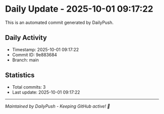 # Daily Update - 2025-10-01 09:17:22

This is an automated commit generated by DailyPush.

## Daily Activity
- Timestamp: 2025-10-01 09:17:22
- Commit ID: 9e883684
- Branch: main

## Statistics
- Total commits: 3
- Last update: 2025-10-01 09:17:22

---
*Maintained by DailyPush - Keeping GitHub active! 🚀*
